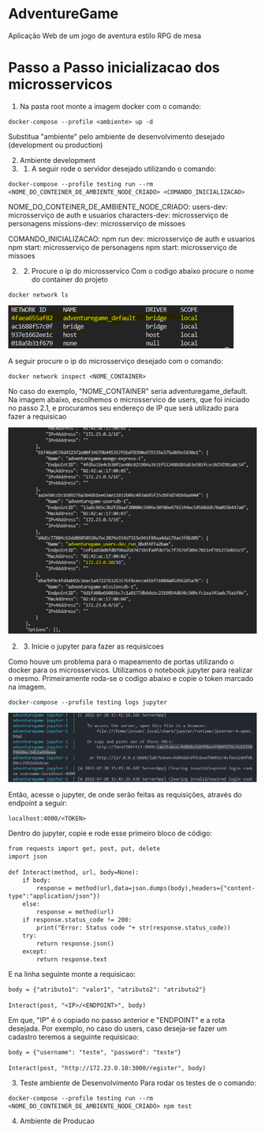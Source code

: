 # AdventureGame
Aplicação Web de um jogo de aventura estilo RPG de mesa

# Passo a Passo inicializacao dos microsservicos
1. Na pasta root monte a imagem docker com o comando:
```
docker-compose --profile <ambiente> up -d
```
Substitua "ambiente" pelo ambiente de desenvolvimento desejado (development ou production)

2. Ambiente development
2. 1. A seguir rode o servidor desejado utilizando o comando:
```
docker-compose --profile testing run --rm <NOME_DO_CONTEINER_DE_AMBIENTE_NODE_CRIADO> <COMANDO_INICIALIZACAO>
```
NOME_DO_CONTEINER_DE_AMBIENTE_NODE_CRIADO:
users-dev: microsserviço de auth e usuarios
characters-dev: microsserviço de personagens
missions-dev: microsserviço de missoes

COMANDO_INICIALIZACAO:
npm run dev: microsserviço de auth e usuarios
npm start: microsserviço de personagens
npm start: microsserviço de missoes

2. 2. Procure o ip do microsservico
Com o codigo abaixo procure o nome do container do projeto
```
docker network ls
```
![NETWORK_LS](docs-src/assets/imgs_readme/network_ls.png)

A seguir procure o ip do microsserviço desejado com o comando:
```
docker network inspect <NOME_CONTAINER>
```
No caso do exemplo, "NOME_CONTAINER" seria adventuregame_default.
Na imagem abaixo, escolhemos o microsservico de users, que foi iniciado no passo 2.1, e procuramos seu endereço de IP que será utilizado para fazer a requisicao

![NETWORK_INSPECT](docs-src/assets/imgs_readme/network_inspect.png)

2. 3. Inicie o jupyter para fazer as requisicoes

Como houve um problema para o mapeamento de portas utilizando o docker para os microsservicos. Utilizamos o notebook jupyter para realizar o mesmo.
Primeiramente roda-se o codigo abaixo e copie o token marcado na imagem.

```
docker-compose --profile testing logs jupyter
```
![NETWORK_INSPECT](docs-src/assets/imgs_readme/token_jupyter.png)

Então, acesse o jupyter, de onde serão feitas as requisições, através do endpoint a seguir:
```
localhost:4000/<TOKEN>
```

Dentro do jupyter, copie e rode esse primeiro bloco de código:

```
from requests import get, post, put, delete
import json

def Interact(method, url, body=None):
    if body:
        response = method(url,data=json.dumps(body),headers={"content-type":"application/json"})
    else:
        response = method(url)
    if response.status_code != 200:
        print("Error: Status code "+ str(response.status_code))
    try:
        return response.json()
    except:
        return response.text
```

E na linha seguinte monte a requisicao:

```
body = {"atributo1": "valor1", "atributo2": "atributo2"}

Interact(post, "<IP>/<ENDPOINT>", body)
```
Em que, "IP" é o copiado no passo anterior e "ENDPOINT" e a rota desejada.
Por exemplo, no caso do users, caso deseja-se fazer um cadastro teremos a seguinte requisicao:
```
body = {"username": "teste", "password": "teste"}

Interact(post, "http://172.23.0.10:3000/register", body)
```

3. Teste ambiente de Desenvolvimento
Para rodar os testes de o comando:
```
docker-compose --profile testing run --rm <NOME_DO_CONTEINER_DE_AMBIENTE_NODE_CRIADO> npm test
```

4. Ambiente de Producao